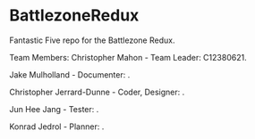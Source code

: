 # BattlezoneRedux
Fantastic Five repo for the Battlezone Redux.

Team Members:
Christopher Mahon - Team Leader: C12380621.

Jake Mulholland - Documenter: .

Christopher Jerrard-Dunne - Coder, Designer: .

Jun Hee Jang - Tester: .

Konrad Jedrol - Planner: .
